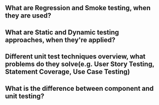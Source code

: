 ## What are Regression and Smoke testing, when they are used?
## What are Static and Dynamic testing approaches, when they're applied?
## Different unit test techniques overview, what problems do they solve(e.g. User Story Testing, Statement Coverage, Use Case Testing) 
## What is the difference between component and unit testing?